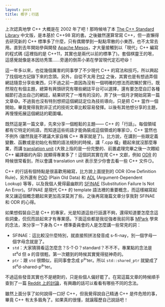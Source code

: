 ```yaml
---
layout: post
title: 楔子；行話
---
```


上次認真地學 C++ 大概是在 2002 年了吧！那時候啃了本 [The C++ Standard Library](http://www.josuttis.com/libbook/) 中文版，是本基於 C++98 寫的書。之後雖然還算常寫 C++，但一直懶得去研究新的 C++ 標準多了什麼，只有偶爾學到一點點零散的小東西，也不太常去用。直到去年開始參與開發 [Apache Mesos](https://mesos.apache.org/)，才大量接觸到以「現代」C++ 編寫的程式碼 (這裡指的是 C++11，其實也是兩代以前的標準了)。套個棋靈王的哏，這感覺就像是本因坊秀策……旁邊的倒茶小弟在學習現代定石吧😆！

這一年多以來，也從幾個厲害的同事學了不少現代 C++ 的寫法和技巧，所以興起了找個地方記錄下來的念頭。另外，自從不太用 [Ptt2](ssh://bbs@ptt2.cc) 之後，其實也是有想過弄個網誌隨意分享些東西，只不過之前一直因為沒有一個明確的想法而疏懶於實行。既然現在有個主題，總算有興頭研究有哪些網誌平台可以選擇，還有要怎麼自訂各種細節打造出自己的網誌，結果研究了一堆有的沒的，弄了快一個月才開始寫第一篇文章😅。不過我也沒有特別想把這個網誌定位為技術導向，只是把 C++ 當作一個開始，畢竟覺得我對非正式的技術文章比較容易發揮。以後有其他想分享的主題，再慢慢拓展這個網誌的範圍囉。

既然這是第一篇文章，先來分享一個輕鬆的主題—— C++ 的「行話」。每個領域都有它特定的術語，而知道這些術語才能偽裝成這個領或的專家😉，C++ 當然也不例外 (雖然我是不建議大家自稱 C++ 專家就是了)。比方說，在講到一些跟定義變數、函數或是初始化有關的語法規則的時候，講「.cpp 檔」聽起來就沒那麼專業，而講 [translation unit](https://en.wikipedia.org/wiki/Translation_unit_%28programming%29) (大致上指的是一份完整的、前置處理完畢之後一次餵給 C++ 編譯器的內容) 就顯得專業多了！這個詞其實在爬 C++ 文獻，例如 [ODR](https://en.cppreference.com/w/cpp/language/definition) 的時候很常看到，所以會講 translation unit 表示至少你會去看一些 C++ 文件😏。

C++ 的行話有個特點是很喜歡用縮寫，比方說上面提到的 ODR (One Definition Rule)，另外還有 [POD](https://en.cppreference.com/w/cpp/named_req/PODType) (Plain Old Data) 和 [ADL](https://en.cppreference.com/w/cpp/language/adl) (Argument-Dependent Lookup) 等等，以及我個人覺得最幽默的 [SFINAE](https://en.cppreference.com/w/cpp/language/sfinae) (Substitution Failure Is Not An Error)。SFINAE 是現代 C++ 的 template 語法裡的重要概念，而這樣縮寫起來又讓這個概念聽起來更加高深莫測了些。之後再寫幾篇文章分享我對 SFINAE 和 ODR 的心得。

如果想假裝自己是 C++ 的專家，光是知道這些行話還不夠，還得知道要怎麼念這些詞彙，侃侃而談起來才有專業感。下面這些都是我從強者我前同事 [MPark](https://mpark.github.io/about/) 學來的念法，來分享一下身為 C++ 標準委員會的人是怎麼講一些常見的詞：
* SFINAE：這比較沒什麼特別，就直接照拼法發音成 s-fi-nay，別一個字母一個字母念就是了。
* `std`：大家猜猜看這怎麼念？S-T-D？standard？不不不，專業點的念法是 st<sup>ə</sup>d 但 ə 的音很輕。第一次聽到的時候其實覺得挺神奇的。
* `ptr`：跟 `std` 很類似，前同事會念成 p<sup>ə</sup>&apos;ter。所以 `std::shared_ptr` 就變成了 st<sup>ə</sup>d-shared-p<sup>ə</sup>&apos;ter。

不過這些發音其實也不是絕對的，只是些個人偏好罷了。在寫這篇文章的時候順手查到了一篇 [Reddit 上的討論](https://www.reddit.com/r/cpp/comments/3gxu2b/discussion_how_do_you_pronounce/)，有興趣的話可以看看有哪些不同的念法。

雖然上面分享了如何說得一口好 C++，但我覺得說自己精通 C++ 是件危險的事，畢竟 C++ 有太多眉角了。如果真的很懂，就譲履歷自己說話吧！

